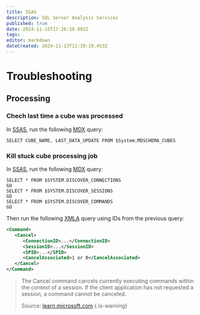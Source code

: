 ```yaml
---
title: SSAS
description: SQL Server Analysis Services
published: true
date: 2024-11-15T17:26:19.892Z
tags: 
editor: markdown
dateCreated: 2024-11-13T11:38:19.453Z
---
```


# Troubleshooting
## Processing
### Chech last time a cube was processed
In [SSAS](/en/software/sql-server/ssas), run the following [MDX](/en/language/mdx) query:
```mdx
SELECT CUBE_NAME, LAST_DATA_UPDATE FROM $System.MDSCHEMA_CUBES
```

### Kill stuck cube processing job
In [SSAS](/en/software/sql-server/ssas), run the following [MDX](/en/language/mdx) query:
```mdx
SELECT * FROM $SYSTEM.DISCOVER_CONNECTIONS
GO
SELECT * FROM $SYSTEM.DISCOVER_SESSIONS
GO
SELECT * FROM $SYSTEM.DISCOVER_COMMANDS
GO
```

Then run the following [XMLA](/en/language/xmla) query using IDs from the previous query:
```xml
<Command>  
   <Cancel>  
      <ConnectionID>...</ConnectionID>  
      <SessionID>...</SessionID>  
      <SPID>...</SPID>  
      <CancelAssociated>1 or 0</CancelAssociated>  
   </Cancel>  
</Command>  
```

> The Cancel command cancels currently executing commands within the context of a session. If the client application has not requested a session, a command cannot be canceled.
> 
> Source: [learn.microsoft.com](https://learn.microsoft.com/en-us/analysis-services/xmla/xml-elements-commands/cancel-element-xmla?view=asallproducts-allversions#remarks)
{.is-warning}